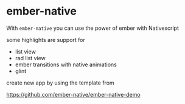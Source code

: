 # ember-native

With `ember-native` you can use the power of ember with Nativescript

some highlights are support for

- list view
- rad list view
- ember transitions with native animations
- glint

create new app by using the template from

https://github.com/ember-native/ember-native-demo
